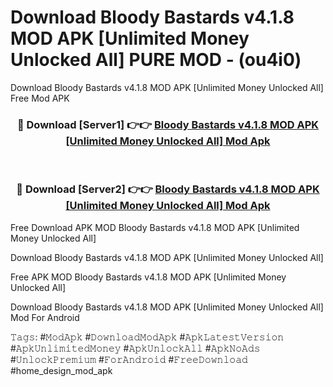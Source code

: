 # Download Bloody Bastards v4.1.8 MOD APK [Unlimited Money Unlocked All] PURE MOD - (ou4i0)
Download Bloody Bastards v4.1.8 MOD APK [Unlimited Money Unlocked All] Free Mod APK

<div align="center">
<h3>🔴 Download [Server1] 👉👉 <a href="https://apk-comot.site?title=Bloody_Bastards_v4.1.8_MOD_APK_[Unlimited_Money_Unlocked_All]">Bloody Bastards v4.1.8 MOD APK [Unlimited Money Unlocked All] Mod Apk</a></h3><br>

<h3>🔴 Download [Server2] 👉👉 <a href="https://apk-comot.site?title=Bloody_Bastards_v4.1.8_MOD_APK_[Unlimited_Money_Unlocked_All]">Bloody Bastards v4.1.8 MOD APK [Unlimited Money Unlocked All] Mod Apk</a></h3>
</div>


Free Download APK MOD Bloody Bastards v4.1.8 MOD APK [Unlimited Money Unlocked All]

Download Bloody Bastards v4.1.8 MOD APK [Unlimited Money Unlocked All] 

Free APK MOD Bloody Bastards v4.1.8 MOD APK [Unlimited Money Unlocked All] 

Download Bloody Bastards v4.1.8 MOD APK [Unlimited Money Unlocked All] Mod For Android

𝚃𝚊𝚐𝚜: #𝙼𝚘𝚍𝙰𝚙𝚔 #𝙳𝚘𝚠𝚗𝚕𝚘𝚊𝚍𝙼𝚘𝚍𝙰𝚙𝚔 #𝙰𝚙𝚔𝙻𝚊𝚝𝚎𝚜𝚝𝚅𝚎𝚛𝚜𝚒𝚘𝚗 #𝙰𝚙𝚔𝚄𝚗𝚕𝚒𝚖𝚒𝚝𝚎𝚍𝙼𝚘𝚗𝚎𝚢 #𝙰𝚙𝚔𝚄𝚗𝚕𝚘𝚌𝚔𝙰𝚕𝚕 #𝙰𝚙𝚔𝙽𝚘𝙰𝚍𝚜 #𝚄𝚗𝚕𝚘𝚌𝚔𝙿𝚛𝚎𝚖𝚒𝚞𝚖 #𝙵𝚘𝚛𝙰𝚗𝚍𝚛𝚘𝚒𝚍 #𝙵𝚛𝚎𝚎𝙳𝚘𝚠𝚗𝚕𝚘𝚊𝚍 #home_design_mod_apk